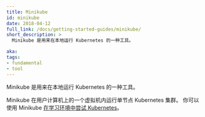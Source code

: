```yaml
---
title: Minikube
id: minikube
date: 2018-04-12
full_link: /docs/getting-started-guides/minikube/
short_description: >
  Minikube 是用来在本地运行 Kubernetes 的一种工具。

aka: 
tags:
- fundamental
- tool
---
```




Minikube 是用来在本地运行 Kubernetes 的一种工具。



Minikube 在用户计算机上的一个虚拟机内运行单节点 Kubernetes 集群。
你可以使用 Minikube 
[在学习环境中尝试 Kubernetes](/zh-cn/docs/setup/learning-environment/)。
